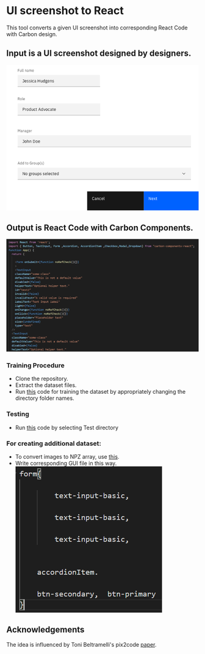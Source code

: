    # UI screenshot to React

This tool converts a given UI screenshot into corresponding React Code with Carbon design.

## Input is a UI screenshot designed by designers.

![Image 1](https://github.com/sourabhk19/UI-screenshot-to-React-/blob/master/README_images/z1.png)

## Output is React Code with Carbon Components.

![Image 2](https://github.com/sourabhk19/UI-screenshot-to-React-/blob/master/README_images/react_code.PNG)

### Training Procedure

- Clone the repository.
- Extract the dataset files.
- Run [this](https://github.com/sourabhk19/UI-screenshot-to-React-/blob/master/React_Train.ipynb) code for training the dataset by appropriately changing the directory folder names.

### Testing

- Run [this](https://github.com/sourabhk19/UI-screenshot-to-React-/blob/master/React_Test.ipynb) code by selecting Test directory

### For creating additional dataset:

- To convert images to NPZ array, use [this](https://github.com/sourabhk19/UI-screenshot-to-React-/blob/master/Dsl_to_React.ipynb).
- Write corresponding GUI file in this way.
![Image 3](https://github.com/sourabhk19/UI-screenshot-to-React-/blob/master/README_images/gui.PNG)



## Acknowledgements

The idea is influenced by Toni Beltramelli's pix2code [paper](https://arxiv.org/abs/1705.07962).
